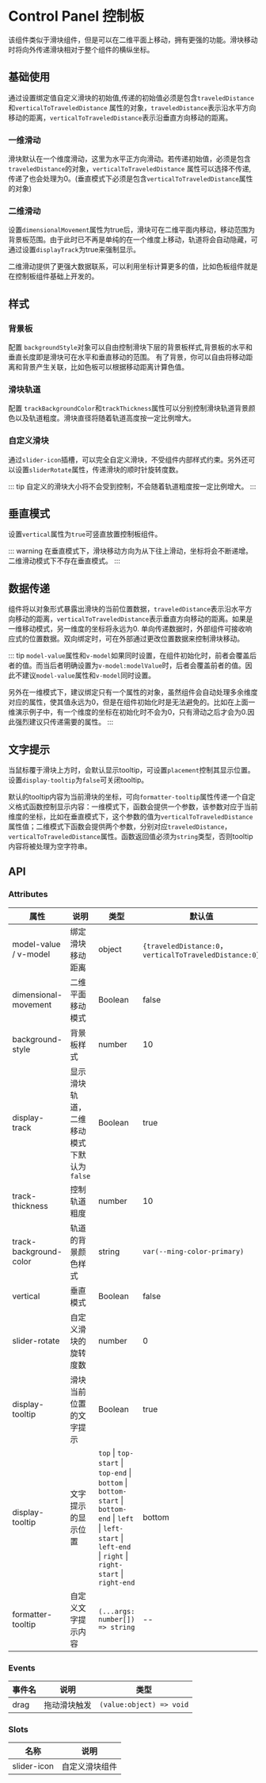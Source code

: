 # Control Panel 控制板

该组件类似于滑块组件，但是可以在二维平面上移动，拥有更强的功能。滑块移动时将向外传递滑块相对于整个组件的横纵坐标。

## 基础使用

通过设置绑定值自定义滑块的初始值,传递的初始值必须是包含`traveledDistance`和`verticalToTraveledDistance` 属性的对象，`traveledDistance`表示沿水平方向移动的距离，`verticalToTraveledDistance`表示沿垂直方向移动的距离。

### 一维滑动

滑块默认在一个维度滑动，这里为水平正方向滑动。若传递初始值，必须是包含`traveledDistance`的对象，`verticalToTraveledDistance` 属性可以选择不传递,传递了也会处理为0。(垂直模式下必须是包含`verticalToTraveledDistance`属性的对象)
<demo src="./demos/basic.vue"></demo>

### 二维滑动

设置`dimensionalMovement`属性为true后，滑块可在二维平面内移动，移动范围为背景板范围。由于此时已不再是单纯的在一个维度上移动，轨道将会自动隐藏，可通过设置`displayTrack`为true来强制显示。
<demo src="./demos/dimensionalMovement.vue"></demo>

二维滑动提供了更强大数据联系，可以利用坐标计算更多的值，比如色板组件就是在控制板组件基础上开发的。
<demo src="./demos/colorPicker.vue"></demo>

## 样式

### 背景板

配置 `backgroundStyle`对象可以自由控制滑块下层的背景板样式,背景板的水平和垂直长度即是滑块可在水平和垂直移动的范围。
有了背景，你可以自由将移动距离和背景产生关联，比如色板可以根据移动距离计算色值。
<demo src="./demos/backgroundBoardStyle.vue"></demo>

### 滑块轨道

配置 `trackBackgroundColor`和`trackThickness`属性可以分别控制滑块轨道背景颜色以及轨道粗度。滑块直径将随着轨道高度按一定比例增大。
<demo src="./demos/trackStyle.vue"></demo>

### 自定义滑块

通过`slider-icon`插槽，可以完全自定义滑块，不受组件内部样式约束。另外还可以设置`sliderRotate`属性，传递滑块的顺时针旋转度数。
<demo src="./demos/slot.vue"></demo>

::: tip
自定义的滑块大小将不会受到控制，不会随着轨道粗度按一定比例增大。
:::

## 垂直模式

设置`vertical`属性为`true`可竖直放置控制板组件。
<demo src="./demos/vertical.vue"></demo>

::: warning
在垂直模式下，滑块移动方向为从下往上滑动，坐标将会不断递增。二维滑动模式下不存在垂直模式。
:::

## 数据传递

组件将以对象形式暴露出滑块的当前位置数据，`traveledDistance`表示沿水平方向移动的距离，`verticalToTraveledDistance`表示垂直方向移动的距离。如果是一维移动模式，另一维度的坐标将永远为0.
单向传递数据时，外部组件可接收响应式的位置数据。双向绑定时，可在外部通过更改位置数据来控制滑块移动。

<demo src="./demos/data.vue"></demo>
::: tip
`model-value`属性和`v-model`如果同时设置，在组件初始化时，前者会覆盖后者的值。而当后者明确设置为`v-model:modelValue`时，后者会覆盖前者的值。因此不建议`model-value`属性和`v-model`同时设置。

另外在一维模式下，建议绑定只有一个属性的对象，虽然组件会自动处理多余维度对应的属性，使其值永远为0，但是在组件初始化时是无法避免的。比如在上面一维演示例子中，有一个维度的坐标在初始化时不会为0，只有滑动之后才会为0.因此强烈建议只传递需要的属性。
:::

## 文字提示

当鼠标覆于滑块上方时，会默认显示tooltip，可设置`placement`控制其显示位置。设置`display-tooltip`为`false`可关闭tooltip。

默认的tooltip内容为当前滑块的坐标，可向`formatter-tooltip`属性传递一个自定义格式函数控制显示内容：一维模式下，函数会提供一个参数，该参数对应于当前维度的坐标，比如在垂直模式下，这个参数的值为`verticalToTraveledDistance`属性值；二维模式下函数会提供两个参数，分别对应`traveledDistance`，`verticalToTraveledDistance`属性。函数返回值必须为`string`类型，否则tooltip内容将被处理为空字符串。
<demo src="./demos/tooltip.vue"></demo>

## API

### Attributes

| 属性     | 说明               | 类型                             | 默认值  |
| -------- | ------------------ | -------------------------------- | ------- |
| model-value / v-model |  绑定滑块移动距离  | object | `{traveledDistance:0`，`verticalToTraveledDistance:0}` |
| dimensional-movement | 二维平面移动模式 |  Boolean  | false |
| background-style  | 背景板样式 | number | 10 |
| display-track  | 显示滑块轨道，二维移动模式下默认为`false` | Boolean | true |
| track-thickness  | 控制轨道粗度 | number | 10 |
| track-background-color  | 轨道的背景颜色样式 | string | `var(--ming-color-primary)` |
| vertical  | 垂直模式 | Boolean | false |
| slider-rotate  | 自定义滑块的旋转度数 | number | 0 |
| display-tooltip  | 滑块当前位置的文字提示 | Boolean | true |
| display-tooltip  | 文字提示的显示位置 | `top` \| `top-start` \| `top-end` \| `bottom` \| `bottom-start` \| `bottom-end` \| `left` \| `left-start` \| `left-end` \| `right` \| `right-start` \| `right-end` | bottom |
| formatter-tooltip  | 自定义文字提示内容 | `(...args: number[]) => string` | -- |

### Events

| 事件名     | 说明               | 类型                             |
| -------- | ------------------ | -------------------------------- |
| drag |  拖动滑块触发  | `(value:object) => void` |

### Slots

| 名称     | 说明               |
| -------- | ------------------ |
| slider-icon  | 自定义滑块组件   |

